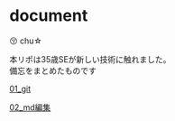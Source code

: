 # document
:kissing_closed_eyes: chu☆

本リポは35歳SEが新しい技術に触れました。  
備忘をまとめたものです

[01_git](./01_git.md)  

[02_md編集](./02_md編集.md)
